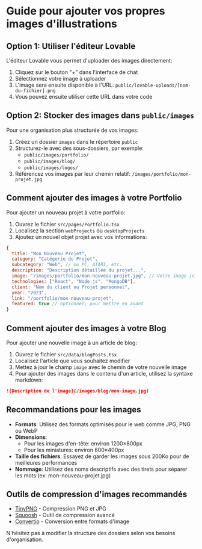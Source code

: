 
# Guide pour ajouter vos propres images d'illustrations

## Option 1: Utiliser l'éditeur Lovable

L'éditeur Lovable vous permet d'uploader des images directement:

1. Cliquez sur le bouton "+" dans l'interface de chat
2. Sélectionnez votre image à uploader
3. L'image sera ensuite disponible à l'URL: `public/lovable-uploads/[nom-du-fichier].png`
4. Vous pouvez ensuite utiliser cette URL dans votre code

## Option 2: Stocker des images dans `public/images`

Pour une organisation plus structurée de vos images:

1. Créez un dossier `images` dans le répertoire `public`
2. Structurez-le avec des sous-dossiers, par exemple:
   - `public/images/portfolio/`
   - `public/images/blog/`
   - `public/images/logos/`
3. Référencez vos images par leur chemin relatif: `/images/portfolio/mon-projet.jpg`

## Comment ajouter des images à votre Portfolio

Pour ajouter un nouveau projet à votre portfolio:

1. Ouvrez le fichier `src/pages/Portfolio.tsx`
2. Localisez la section `webProjects` ou `desktopProjects`
3. Ajoutez un nouvel objet projet avec vos informations:

```jsx
{
  title: "Mon Nouveau Projet",
  category: "Catégorie du Projet",
  subcategory: "Web", // ou PC, ATARI, etc.
  description: "Description détaillée du projet...",
  image: "/images/portfolio/mon-nouveau-projet.jpg", // Votre image ici
  technologies: ["React", "Node.js", "MongoDB"],
  client: "Nom du client ou Projet personnel",
  year: "2023",
  link: "/portfolio/mon-nouveau-projet",
  featured: true // optionnel, pour mettre en avant
}
```

## Comment ajouter des images à votre Blog

Pour ajouter une nouvelle image à un article de blog:

1. Ouvrez le fichier `src/data/blogPosts.tsx`
2. Localisez l'article que vous souhaitez modifier
3. Mettez à jour le champ `image` avec le chemin de votre nouvelle image
4. Pour ajouter des images dans le contenu d'un article, utilisez la syntaxe markdown:

```markdown
![Description de l'image](/images/blog/mon-image.jpg)
```

## Recommandations pour les images

- **Formats**: Utilisez des formats optimisés pour le web comme JPG, PNG ou WebP
- **Dimensions**: 
  - Pour les images d'en-tête: environ 1200×800px
  - Pour les miniatures: environ 600×400px
- **Taille des fichiers**: Essayez de garder les images sous 200Ko pour de meilleures performances
- **Nommage**: Utilisez des noms descriptifs avec des tirets pour séparer les mots (ex: mon-nouveau-projet.jpg)

## Outils de compression d'images recommandés

- [TinyPNG](https://tinypng.com/) - Compression PNG et JPG
- [Squoosh](https://squoosh.app/) - Outil de compression avancé
- [Convertio](https://convertio.co/fr/) - Conversion entre formats d'image

N'hésitez pas à modifier la structure des dossiers selon vos besoins d'organisation.
